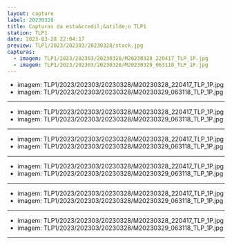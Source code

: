 ```yaml
---
layout: capture
label: 20230328
title: Capturas da esta&ccedil;&atilde;o TLP1
station: TLP1
date: 2023-03-28 22:04:17
preview: TLP1/2023/202303/20230328/stack.jpg
capturas:
  - imagem: TLP1/2023/202303/20230328/M20230328_220417_TLP_1P.jpg
  - imagem: TLP1/2023/202303/20230328/M20230329_063118_TLP_1P.jpg
---
```

  - imagem: TLP1/2023/202303/20230328/M20230328_220417_TLP_1P.jpg
  - imagem: TLP1/2023/202303/20230328/M20230329_063118_TLP_1P.jpg
---
  - imagem: TLP1/2023/202303/20230328/M20230328_220417_TLP_1P.jpg
  - imagem: TLP1/2023/202303/20230328/M20230329_063118_TLP_1P.jpg
---
  - imagem: TLP1/2023/202303/20230328/M20230328_220417_TLP_1P.jpg
  - imagem: TLP1/2023/202303/20230328/M20230329_063118_TLP_1P.jpg
---
  - imagem: TLP1/2023/202303/20230328/M20230328_220417_TLP_1P.jpg
  - imagem: TLP1/2023/202303/20230328/M20230329_063118_TLP_1P.jpg
---
  - imagem: TLP1/2023/202303/20230328/M20230328_220417_TLP_1P.jpg
  - imagem: TLP1/2023/202303/20230328/M20230329_063118_TLP_1P.jpg
---
  - imagem: TLP1/2023/202303/20230328/M20230328_220417_TLP_1P.jpg
  - imagem: TLP1/2023/202303/20230328/M20230329_063118_TLP_1P.jpg
---
